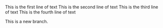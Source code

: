This is the first line of text
This is the second line of text
This is the third line of text
This is the fourth line of text

This is a new branch.